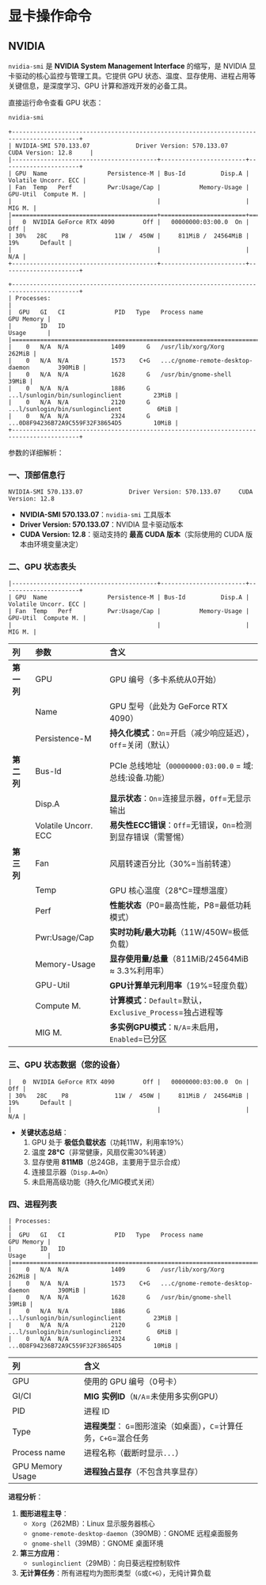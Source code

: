 # 显卡操作命令

## **NVIDIA**

`nvidia-smi` 是 **NVIDIA System Management Interface** 的缩写，是 NVIDIA 显卡驱动的核心监控与管理工具。它提供 GPU 状态、温度、显存使用、进程占用等关键信息，是深度学习、GPU 计算和游戏开发的必备工具。



直接运行命令查看 GPU 状态：

```bash
nvidia-smi
```



```text
+-----------------------------------------------------------------------------------------+
| NVIDIA-SMI 570.133.07             Driver Version: 570.133.07     CUDA Version: 12.8     |
|-----------------------------------------+------------------------+----------------------+
| GPU  Name                 Persistence-M | Bus-Id          Disp.A | Volatile Uncorr. ECC |
| Fan  Temp   Perf          Pwr:Usage/Cap |           Memory-Usage | GPU-Util  Compute M. |
|                                         |                        |               MIG M. |
|=========================================+========================+======================|
|   0  NVIDIA GeForce RTX 4090        Off |   00000000:03:00.0  On |                  Off |
| 30%   28C    P8             11W /  450W |     811MiB /  24564MiB |     19%      Default |
|                                         |                        |                  N/A |
+-----------------------------------------+------------------------+----------------------+
                                                                                         
+-----------------------------------------------------------------------------------------+
| Processes:                                                                              |
|  GPU   GI   CI              PID   Type   Process name                        GPU Memory |
|        ID   ID                                                               Usage      |
|=========================================================================================|
|    0   N/A  N/A            1409      G   /usr/lib/xorg/Xorg                      262MiB |
|    0   N/A  N/A            1573    C+G   ...c/gnome-remote-desktop-daemon        390MiB |
|    0   N/A  N/A            1628      G   /usr/bin/gnome-shell                     39MiB |
|    0   N/A  N/A            1886      G   ...l/sunlogin/bin/sunloginclient         23MiB |
|    0   N/A  N/A            2120      G   ...l/sunlogin/bin/sunloginclient          6MiB |
|    0   N/A  N/A            2324      G   ...0D8F94236B72A9C559F32F38654D5         10MiB |
+-----------------------------------------------------------------------------------------+
```

参数的详细解析：

### **一、顶部信息行**

```plaintext
NVIDIA-SMI 570.133.07             Driver Version: 570.133.07     CUDA Version: 12.8
```

- **NVIDIA-SMI 570.133.07**：`nvidia-smi` 工具版本
- **Driver Version: 570.133.07**：NVIDIA 显卡驱动版本
- **CUDA Version: 12.8**：驱动支持的 **最高 CUDA 版本**（实际使用的 CUDA 版本由环境变量决定）

### **二、GPU 状态表头**

```plaintext
|-----------------------------------------+------------------------+----------------------+
| GPU  Name                 Persistence-M | Bus-Id          Disp.A | Volatile Uncorr. ECC |
| Fan  Temp   Perf          Pwr:Usage/Cap |           Memory-Usage | GPU-Util  Compute M. |
|                                         |                        |               MIG M. |
```

| **列**     | **参数**             | **含义**                                                     |
| :--------- | :------------------- | :----------------------------------------------------------- |
| **第一列** | GPU                  | GPU 编号（多卡系统从0开始）                                  |
|            | Name                 | GPU 型号（此处为 GeForce RTX 4090）                          |
|            | Persistence-M        | **持久化模式**：`On`=开启（减少响应延迟），`Off`=关闭（默认） |
| **第二列** | Bus-Id               | PCIe 总线地址（`00000000:03:00.0` = 域:总线:设备.功能）      |
|            | Disp.A               | **显示状态**：`On`=连接显示器，`Off`=无显示输出              |
|            | Volatile Uncorr. ECC | **易失性ECC错误**：`Off`=无错误，`On`=检测到显存错误（需警惕） |
| **第三列** | Fan                  | 风扇转速百分比（30%=当前转速）                               |
|            | Temp                 | GPU 核心温度（28°C=理想温度）                                |
|            | Perf                 | **性能状态**（P0=最高性能，P8=最低功耗模式）                 |
|            | Pwr:Usage/Cap        | **实时功耗/最大功耗**（11W/450W=极低负载）                   |
|            | Memory-Usage         | **显存使用量/总量**（811MiB/24564MiB ≈ 3.3%利用率）          |
|            | GPU-Util             | **GPU计算单元利用率**（19%=轻度负载）                        |
|            | Compute M.           | **计算模式**：`Default`=默认，`Exclusive_Process`=独占进程等 |
|            | MIG M.               | **多实例GPU模式**：`N/A`=未启用，`Enabled`=已分区            |

### **三、GPU 状态数据（您的设备）**

```plaintext
|   0  NVIDIA GeForce RTX 4090        Off |   00000000:03:00.0  On |                  Off |
| 30%   28C    P8             11W /  450W |     811MiB /  24564MiB |     19%      Default |
|                                         |                        |                  N/A |
```

- **关键状态总结**：
  1. GPU 处于 **极低负载状态**（功耗11W，利用率19%）
  2. 温度 **28°C**（非常健康，风扇仅需30%转速）
  3. 显存使用 **811MB**（总24GB，主要用于显示合成）
  4. 连接显示器（`Disp.A=On`）
  5. 未启用高级功能（持久化/MIG模式关闭）

### **四、进程列表**

```
| Processes:                                                                              |
|  GPU   GI   CI              PID   Type   Process name                        GPU Memory |
|        ID   ID                                                               Usage      |
|=========================================================================================|
|    0   N/A  N/A            1409      G   /usr/lib/xorg/Xorg                      262MiB |
|    0   N/A  N/A            1573    C+G   ...c/gnome-remote-desktop-daemon        390MiB |
|    0   N/A  N/A            1628      G   /usr/bin/gnome-shell                     39MiB |
|    0   N/A  N/A            1886      G   ...l/sunlogin/bin/sunloginclient         23MiB |
|    0   N/A  N/A            2120      G   ...l/sunlogin/bin/sunloginclient          6MiB |
|    0   N/A  N/A            2324      G   ...0D8F94236B72A9C559F32F38654D5         10MiB |
```

| **列**           | **含义**                                                     |
| :--------------- | :----------------------------------------------------------- |
| GPU              | 使用的 GPU 编号（0号卡）                                     |
| GI/CI            | **MIG 实例ID**（`N/A`=未使用多实例GPU）                      |
| PID              | 进程 ID                                                      |
| Type             | **进程类型**： `G`=图形渲染（如桌面），`C`=计算任务，`C+G`=混合任务 |
| Process name     | 进程名称（截断时显示`...`）                                  |
| GPU Memory Usage | **进程独占显存**（不包含共享显存）                           |

**进程分析**：

1. **图形进程主导**：
   - `Xorg`（262MB）：Linux 显示服务器核心
   - `gnome-remote-desktop-daemon`（390MB）：GNOME 远程桌面服务
   - `gnome-shell`（39MB）：GNOME 桌面环境
2. **第三方应用**：
   - `sunloginclient`（29MB）：向日葵远程控制软件
3. **无计算任务**：所有进程均为图形类型（`G`或`C+G`），无纯计算负载